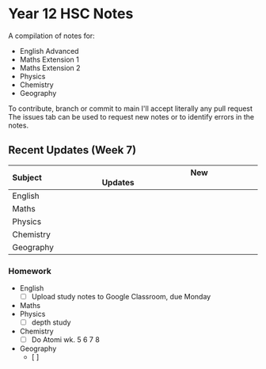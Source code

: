 # Year 12 HSC Notes
A compilation of notes for:
- English Advanced
- Maths Extension 1
- Maths Extension 2
- Physics
- Chemistry
- Geography

To contribute, branch or commit to main I'll accept literally any pull request
The issues tab can be used to request new notes or to identify errors in the notes.

## Recent Updates (Week 7)
| Subject⠀⠀⠀⠀⠀⠀⠀⠀⠀| New Updates⠀⠀⠀⠀⠀⠀⠀⠀⠀⠀⠀⠀⠀⠀⠀⠀⠀⠀⠀⠀⠀⠀⠀⠀⠀⠀⠀⠀				 |
|-----------		|-----------------------------------------					|
| English 			| 															|
| Maths				| 															|
| Physics			| 															|
| Chemistry			| 															|
| Geography			| 															|

### Homework
- English
	- [ ] Upload study notes to Google Classroom, due Monday
- Maths
- Physics
	- [ ] depth study
- Chemistry
	- [	] Do Atomi wk. 5 6 7 8
- Geography
	- [ ]